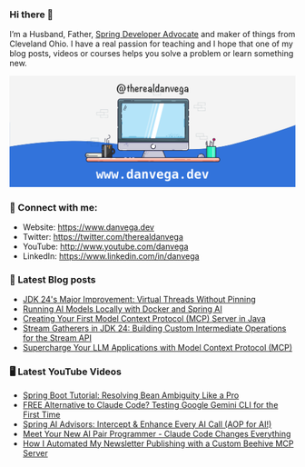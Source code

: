 ### Hi there 👋

I’m a Husband, Father, [Spring Developer Advocate](https://tanzu.vmware.com/developer/advocates/) and maker of things from Cleveland Ohio. I have a real passion for teaching and I hope that one of my blog posts, videos or courses helps you solve a problem or learn something new.

![Profile Header](./github_profile_header.png)

### 🤝 Connect with me:

- Website: https://www.danvega.dev
- Twitter: https://twitter.com/therealdanvega
- YouTube: http://www.youtube.com/danvega
- LinkedIn: https://www.linkedin.com/in/danvega

### 📝 Latest Blog posts

<!-- BLOG-POST-LIST:START -->
- [JDK 24's Major Improvement: Virtual Threads Without Pinning](https://www.danvega.dev/blog/jdk-24-virtual-threads-without-pinning)
- [Running AI Models Locally with Docker and Spring AI](https://www.danvega.dev/blog/docker-model-runner)
- [Creating Your First Model Context Protocol (MCP) Server in Java](https://www.danvega.dev/blog/creating-your-first-mcp-server-java)
- [Stream Gatherers in JDK 24: Building Custom Intermediate Operations for the Stream API](https://www.danvega.dev/blog/stream-gatherers)
- [Supercharge Your LLM Applications with Model Context Protocol (MCP)](https://www.danvega.dev/blog/model-context-protocol-introduction)<!-- BLOG-POST-LIST:END -->

### 🖥 Latest YouTube Videos

<!-- YOUTUBE:START -->
- [Spring Boot Tutorial: Resolving Bean Ambiguity Like a Pro](https://www.youtube.com/watch?v=jCjHAD94c8A)
- [FREE Alternative to Claude Code? Testing Google Gemini CLI for the First Time](https://www.youtube.com/watch?v=IRqMr-u8PMQ)
- [Spring AI Advisors: Intercept &amp; Enhance Every AI Call &lpar;AOP for AI!&rpar;](https://www.youtube.com/watch?v=1MGiDBI2Ci4)
- [Meet Your New AI Pair Programmer - Claude Code Changes Everything](https://www.youtube.com/watch?v=-jYlp2oJh_o)
- [How I Automated My Newsletter Publishing with a Custom Beehive MCP Server](https://www.youtube.com/watch?v=bP9dhrI1wKA)
<!-- YOUTUBE:END -->
